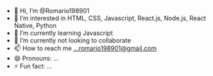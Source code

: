 - 👋 Hi, I’m @Romario198901
- 👀 I’m interested in HTML, CSS, Javascript, React.js, Node.js, React Native, Python
- 🌱 I’m currently learning Javascript
- 💞️ I’m currently not looking to collaborate
- 📫 How to reach me ...romario198901@gmail.com
- 😄 Pronouns: ...
- ⚡ Fun fact: ...

<!---
Romario198901/Romario198901 is a ✨ special ✨ repository because its `README.md` (this file) appears on your GitHub profile.
You can click the Preview link to take a look at your changes.
--->
